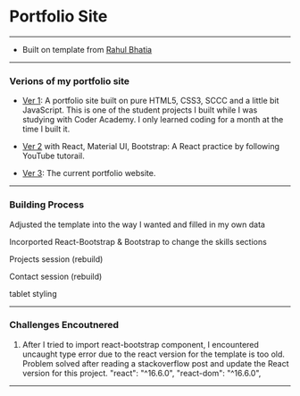 # Portfolio Site

---

- Built on template from [Rahul Bhatia](https://github.com/rbhatia46/React-Portfolio)

---

### Verions of my portfolio site

- [Ver 1](https://github.com/EllieChen-Git/Portfolio-Site_Ellie-Chen): A portfolio site built on pure HTML5, CSS3, SCCC and a little bit JavaScript. This is one of the student projects I built while I was studying with Coder Academy. I only learned coding for a month at the time I built it.

- [Ver 2](https://github.com/EllieChen-Git/React-Practice-Portfolio-Site) with React, Material UI, Bootstrap: A React practice by following YouTube tutorail.
- [Ver 3](https://github.com/EllieChen-Git/Portfolio-Site-V3): The current portfolio website.

---

### Building Process

Adjusted the template into the way I wanted and filled in my own data

Incorported React-Bootstrap & Bootstrap to change the skills sections

Projects session (rebuild)

Contact session (rebuild)

tablet styling

---

### Challenges Encoutnered

1. After I tried to import react-bootstrap component, I encountered uncaught type error due to the react version for the template is too old. Problem solved after reading a stackoverflow post and update the React version for this project.
   "react": "^16.6.0",
   "react-dom": "^16.6.0",

<!-- https://stackoverflow.com/questions/58688463/getting-uncaught-typeerror-object-is-not-a-function-in-themeprovider-js-of -->

---

###
